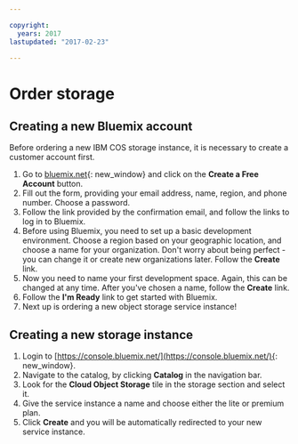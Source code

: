 ```yaml
---

copyright:
  years: 2017
lastupdated: "2017-02-23"

---
```


# Order storage

## Creating a new Bluemix account

Before ordering a new IBM COS storage instance, it is necessary to create a customer account first.

1. Go to [bluemix.net][6]{: new_window} and click on the **Create a Free Account** button.
2. Fill out the form, providing your email address, name, region, and phone number.  Choose a password.
3. Follow the link provided by the confirmation email, and follow the links to log in to Bluemix.
4. Before using Bluemix, you need to set up a basic development environment.  Choose a region based on your geographic location, and choose a name for your organization.  Don't worry about being perfect - you can change it or create new organizations later. Follow the **Create** link.
5. Now you need to name your first development space.  Again, this can be changed at any time.  After you've chosen a name, follow the **Create** link.
6. Follow the **I'm Ready** link to get started with Bluemix.
7. Next up is ordering a new object storage service instance!

## Creating a new storage instance

1. Login to [https://console.bluemix.net/](https://console.bluemix.net/){: new_window}.
2. Navigate to the catalog, by clicking **Catalog** in the navigation bar.
3. Look for the **Cloud Object Storage** tile in the storage section and select it.
4. Give the service instance a name and choose either the lite or premium plan.
5. Click **Create** and you will be automatically redirected to your new service instance.

[1]:    https://bluemix.net
[2]:    http://www.softlayer.com
[3]:    https://console.ng.bluemix.net/catalog/
[4]:    http://blog.softlayer.com/2016/new-softlayer-accounts-now-ibmid-authentication
[5]:    http://blog.softlayer.com/2016/meet-integrated-ibm-cloud-platform-softlayer-and-bluemix
[6]:    https://bluemix.net
[7]:    http://www.softlayer.com
